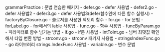 grammarPractice : 문법 연습한 패키지
	- defer.go
		- defer 사용법
	- defer2.go
		- defer 사용법2
	- defer3.go
		- defer 사용법3(defer함수안에 다른 함수 실행시)
	- factoryByClosure.go
		- 클로저를 사용한 팩토리 함수
	- for.go
		- for 문법
	- forLabel.go
		- for에서의 lable 사용법
	- func.go
		- 함수 사용법
	- funcByParam.go
		- 파라미터로 함수 넘기는 방법
	- if.go
		- if문 사용법
	- intToInt.go
		- 넘버 최댓값 확인해서 타입 변환 방법
	- strconv.go
		- strconv 패키지 사용법
	- stringsIndexFunc.go
		- go 라이브러리 strings.IndexFunc 사용법
	- variable.go
		- 변수 문법